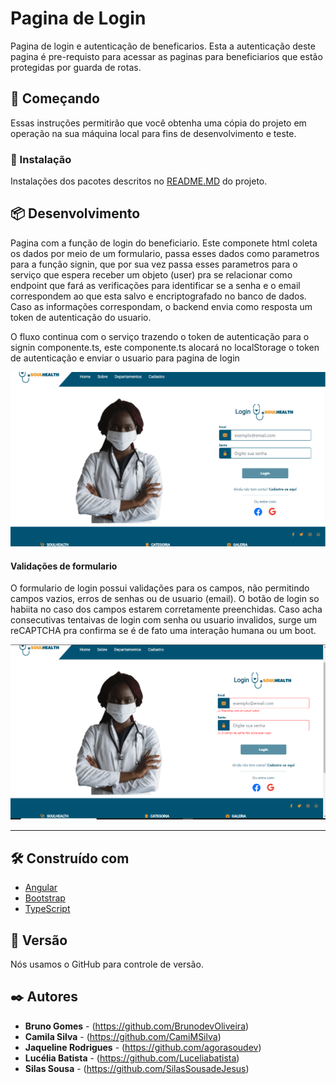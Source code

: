 # Pagina de Login

  Pagina de login e autenticação de beneficarios. Esta a autenticação deste pagina é pre-requisto para acessar as paginas para beneficiarios que estão protegidas por guarda de rotas.
  

## 🚀 Começando

Essas instruções permitirão que você obtenha uma cópia do projeto em operação na sua máquina local para fins de desenvolvimento e teste.


### 🔧 Instalação


Instalações dos pacotes descritos no <a href="/README.md">README.MD</a> do projeto.

## 📦 Desenvolvimento


  <p>Pagina com a função de login do beneficiario. Este componete html coleta os dados por meio de um formulario, passa esses dados como parametros para a função signin, que por sua vez passa esses parametros para o serviço que espera receber um objeto (user) pra se relacionar como endpoint que fará as verificações para identificar se a senha e o email correspondem ao que esta salvo e encriptografado no banco de dados. Caso as informações correspondam, o backend envia como resposta um token de autenticação do usuario. </p>

  <p>O fluxo continua com o serviço trazendo o token de autenticação para o signin componente.ts, este componente.ts alocará no localStorage o token de autenticação e enviar o usuario para pagina de login</p>

   <img src="/documentation/assets/loginpage.png">

  <h4>Validações de formulario</h4>

  <p>  O formulario de login possui validações para os campos, não permitindo campos vazios, erros de senhas ou de usuario (email). O botão de login so habiita no caso dos campos estarem corretamente preenchidas. Caso acha consecutivas tentaivas de login com senha ou usuario invalidos, surge um reCAPTCHA pra confirma se é de fato uma interação humana ou um boot.</p>
   <img src="/documentation/assets/loginpagevalidacoes.png">
  <hr>


## 🛠️ Construído com

- [Angular](https://angular.io/)
- [Bootstrap](https://getbootstrap.com/docs/5.1/getting-started/introduction/)
- [TypeScript](https://www.typescriptlang.org/)

## 📌 Versão

Nós usamos o GitHub para controle de versão.

## ✒️ Autores

- **Bruno Gomes** - (https://github.com/BrunodevOliveira)
- **Camila Silva** - (https://github.com/CamiMSilva)
- **Jaqueline Rodrigues** - (https://github.com/agorasoudev)
- **Lucélia Batista** - (https://github.com/Luceliabatista)
- **Silas Sousa** - (https://github.com/SilasSousadeJesus)
